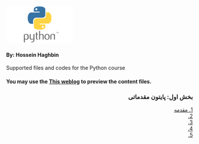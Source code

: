 <img src="images/Python-logo.png" alt="Diffrent perspective of objects." width="180" height="100" >

#### By: Hossein Haghbin

Supported files and codes for the Python course

#### You may use the [This weblog](https://haghbinh.github.io/Python-Course/) to preview the content files.
<h3 style="text-align: justify; direction:rtl">   
بخش اول: پایتون مقدماتی
</h3>

<div dir=rtl>
<a href="https://nbviewer.org/github/haghbinh/Python-Course/blob/master/Note%20Books/sec1.ipynb">
  1. مقدمه 
</a> <br>
  
<a href="https://nbviewer.org/github/haghbinh/Python-Course/blob/master/Note%20Books/sec1.ipynb">
2.
</a><br>

 <a href="https://haghbinh.github.io/Python-Course/Note%20Books/sec1.ipynb">
3.
</a><br>

 <a href="https://haghbinh.github.io/Python-Course/Note%20Books/sec1.ipynb">
4.
</a><br>
  
<a href="https://haghbinh.github.io/Python-Course/Note%20Books/sec1.ipynb">
5.
</a><br>
 



